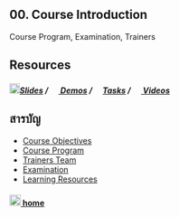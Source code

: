 ## 00. Course Introduction

Course Program, Examination, Trainers

## Resources

##### [<img src="https://raw.githubusercontent.com/TelerikAcademy/Common/master/icons/presentation.png" height="18"/>Slides](https://rawgit.com/TelerikAcademy/CSharp-Part-1/master/Topics/00.%20Course-Intro/slides/index.html) / [<img src="https://raw.githubusercontent.com/TelerikAcademy/Common/master/icons/code.png" height="15"> Demos](demos) / [<img src="https://raw.githubusercontent.com/TelerikAcademy/Common/master/icons/homework.png" height="15">Tasks](homework) / [<img src="https://raw.githubusercontent.com/TelerikAcademy/Common/master/icons/video.png" height="15"> Videos](VIDEOS.md)


## สารบัญ
- [Course Objectives](slides/README.md#/objectives)
- [Course Program](slides/README.md#/topics)
- [Trainers Team]()
- [Examination](slides/README.md#/examination)
- [Learning Resources](slides/README.md#/resources)

#### [<img src="https://raw.githubusercontent.com/TelerikAcademy/Common/master/icons/home.png" height="20" /> home](/README.md)
